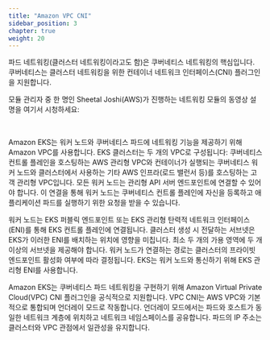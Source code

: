 ```yaml
---
title: "Amazon VPC CNI"
sidebar_position: 3
chapter: true
weight: 20
---
```


파드 네트워킹(클러스터 네트워킹이라고도 함)은 쿠버네티스 네트워킹의 핵심입니다. 쿠버네티스는 클러스터 네트워킹을 위한 컨테이너 네트워크 인터페이스(CNI) 플러그인을 지원합니다.

모듈 관리자 중 한 명인 Sheetal Joshi(AWS)가 진행하는 네트워킹 모듈의 동영상 설명을 여기서 시청하세요:

<ReactPlayer controls url="https://www.youtube.com/watch?v=EAZnXII9NTY" /> <br />

Amazon EKS는 워커 노드와 쿠버네티스 파드에 네트워킹 기능을 제공하기 위해 Amazon VPC를 사용합니다. EKS 클러스터는 두 개의 VPC로 구성됩니다: 쿠버네티스 컨트롤 플레인을 호스팅하는 AWS 관리형 VPC와 컨테이너가 실행되는 쿠버네티스 워커 노드와 클러스터에서 사용하는 기타 AWS 인프라(로드 밸런서 등)를 호스팅하는 고객 관리형 VPC입니다. 모든 워커 노드는 관리형 API 서버 엔드포인트에 연결할 수 있어야 합니다. 이 연결을 통해 워커 노드는 쿠버네티스 컨트롤 플레인에 자신을 등록하고 애플리케이션 파드를 실행하기 위한 요청을 받을 수 있습니다.

워커 노드는 EKS 퍼블릭 엔드포인트 또는 EKS 관리형 탄력적 네트워크 인터페이스(ENI)를 통해 EKS 컨트롤 플레인에 연결됩니다. 클러스터 생성 시 전달하는 서브넷은 EKS가 이러한 ENI를 배치하는 위치에 영향을 미칩니다. 최소 두 개의 가용 영역에 두 개 이상의 서브넷을 제공해야 합니다. 워커 노드가 연결하는 경로는 클러스터의 프라이빗 엔드포인트 활성화 여부에 따라 결정됩니다. EKS는 워커 노드와 통신하기 위해 EKS 관리형 ENI를 사용합니다.

Amazon EKS는 쿠버네티스 파드 네트워킹을 구현하기 위해 Amazon Virtual Private Cloud(VPC) CNI 플러그인을 공식적으로 지원합니다. VPC CNI는 AWS VPC와 기본적으로 통합되며 언더레이 모드로 작동합니다. 언더레이 모드에서는 파드와 호스트가 동일한 네트워크 계층에 위치하고 네트워크 네임스페이스를 공유합니다. 파드의 IP 주소는 클러스터와 VPC 관점에서 일관성을 유지합니다.